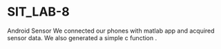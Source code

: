 # SIT_LAB-8
Android Sensor
We connected our phones with matlab app and acquired sensor data.
We also generated a simple c function .
